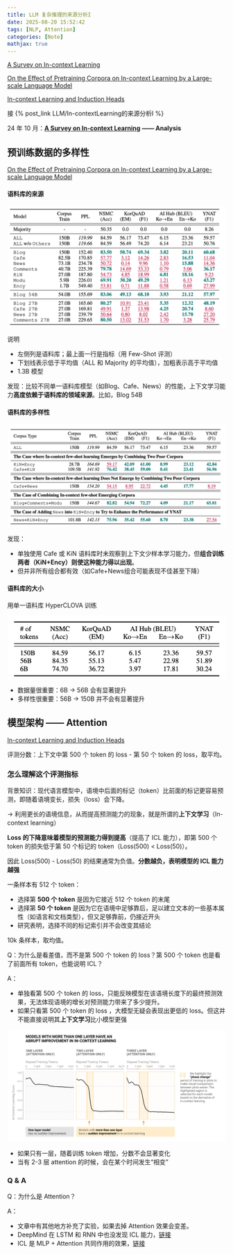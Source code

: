 ```yaml
---
title: LLM 复杂推理的来源分析I
date: 2025-08-20 15:52:42
tags: [NLP, Attention]
categories: [Note]
mathjax: true
---
```


[A Survey on In-context Learning](https://arxiv.org/abs/2301.00234v4) 

[On the Effect of Pretraining Corpora on In-context Learning by a Large-scale Language Model](https://aclanthology.org/2022.naacl-main.380.pdf)

[In-context Learning and Induction Heads](https://arxiv.org/pdf/2209.11895)

接 {% post_link LLM/In-contextLearning的来源分析I %}

<!-- more -->

24 年 10 月：[**A Survey on In-context Learning**](https://arxiv.org/abs/2301.00234v4) **—— Analysis**

## 预训练数据的多样性

[On the Effect of Pretraining Corpora on In-context Learning by a Large-scale Language Model](https://aclanthology.org/2022.naacl-main.380.pdf)

#### 语料库的来源

![](https://raw.githubusercontent.com/wnma3mz/blog_posts/master/imgs/ChatGPT能力/image6.png)

说明

- 左侧列是语料库；最上面一行是指标（用 Few-Shot 评测）
- 下划线表示低于平均值（ALL 和 Majority 的平均值），加粗表示高于平均值
- 1.3B 模型

发现：比较不同单一语料库模型（如Blog、Cafe、News）的性能，上下文学习能力**高度依赖于语料库的领域来源**。比如，Blog 54B

#### 语料库的多样性

![](https://raw.githubusercontent.com/wnma3mz/blog_posts/master/imgs/ChatGPT能力/image7.png)

发现：

- 单独使用 Cafe 或  KiN 语料库时未观察到上下文少样本学习能力，但**组合训练两者（KiN+Ency）则使这种能力得以出现**。
- 但并非所有组合都有效（如Cafe+News组合可能表现不佳甚至下降）

#### 语料库的大小

用单一语料库 HyperCLOVA 训练

![](https://raw.githubusercontent.com/wnma3mz/blog_posts/master/imgs/ChatGPT能力/image8.png)

- 数据量很重要：6B → 56B 会有显著提升 
- 多样性很重要：56B → 150B  并不会有显著提升

## 模型架构 —— Attention

[In-context Learning and Induction Heads](https://arxiv.org/pdf/2209.11895)

评测分数：上下文中第 500 个 token 的 loss - 第 50 个 token 的 loss，取平均。

### 怎么理解这个评测指标

背景知识：现代语言模型中，语境中后面的标记（token）比前面的标记更容易预测，即随着语境变长，损失（loss）会下降。

→ 利用更长的语境信息，从而提高预测能力的现象，就是所谓的**上下文学习**（In-context learning）

**Loss 的下降意味着模型的预测能力得到提高**（提高了 ICL 能力），即第 500 个 token 的损失低于第 50 个标记的 token（Loss(500) < Loss(50)）。

因此 Loss(500) - Loss(50) 的结果通常为负值。**分数越负，表明模型的 ICL 能力越强**

一条样本有 512 个 token：

- 选择第 **500 个 token** 是因为它接近 512 个 token 的末尾
- 选择第 **50 个 token** 是因为它在语境中足够靠后，足以建立文本的一些基本属性（如语言和文档类型），但又足够靠前，仍接近开头
- 研究表明，选择不同的标记索引并不会改变其结论

10k 条样本，取均值。



Q：为什么是看差值，而不是第 500 个 token 的 loss？第 500 个 token 也是看了前面所有 token，也能说明 ICL？

A：

- 单独看第 500 个 token 的 loss，只能反映模型在该语境长度下的最终预测效果，无法体现语境的增长对预测能力带来了多少提升。
- 如果只看第 500 个 token 的 loss ，大模型无疑会表现出更低的 loss。但这并不能直接说明其**上下文学习**比小模型更强


![](https://raw.githubusercontent.com/wnma3mz/blog_posts/master/imgs/ChatGPT能力/image9.png)

- 如果只有一层，随着训练 token 增加，分数不会显著变化
- 当有 2-3 层 attention 的时候，会在某个时间发生“相变”

### Q & A

Q：为什么是 Attention？

A：

- 文章中有其他地方补充了实验，如果去掉 Attention 效果会变差。
- DeepMind 在 LSTM 和 RNN 中也没发现 ICL 能力，[链接](https://papers.nips.cc/paper_files/paper/2022/file/77c6ccacfd9962e2307fc64680fc5ace-Paper-Conference.pdf)
- ICL 是 MLP + Attention 共同作用的效果，[链接](https://arxiv.org/pdf/2507.16003 )
